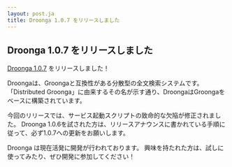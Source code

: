 ```yaml
---
layout: post.ja
title: Droonga 1.0.7 をリリースしました
---
```


Droonga 1.0.7 をリリースしました
--------------------------------

[Droonga 1.0.7](http://droonga.org/news/2014/10/07/release.ja.html)
をリリースしました！

Droongaは、Groongaと互換性がある分散型の全文検索システムです。
「Distributed
Groonga」に由来するその名が示す通り、DroongaはGroongaをベースに構築されています。

今回のリリースでは、サービス起動スクリプトの致命的な欠陥が修正されました。
Droonga
1.0.6を試された方は、リリースアナウンスに書かれている手順に従って、必ず1.0.7への更新をお願いします。

Droonga は現在活発に開発が行われております。
興味を持たれた方は、試しに使ってみたり、ぜひ開発に参加してください！
